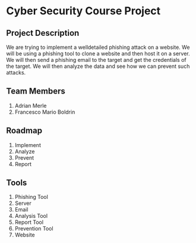 # Cyber Security Course Project

## Project Description
We are trying to implement a welldetailed phishing attack on a website. We will be using a phishing tool to clone a website and then host it on a server. We will then send a phishing email to the target and get the credentials of the target. We will then analyze the data and see how we can prevent such attacks.

## Team Members
1. Adrian Merle
2. Francesco Mario Boldrin

## Roadmap
1. Implement
2. Analyze
3. Prevent
4. Report


## Tools
1. Phishing Tool
2. Server
3. Email
4. Analysis Tool
5. Report Tool
6. Prevention Tool
7. Website